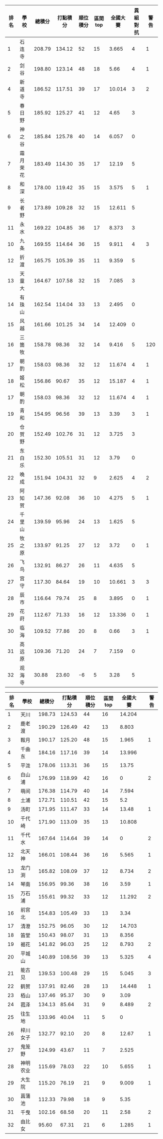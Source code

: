 排名|學校|總積分|打點積分|順位積分|區間top|全國大賽|異組對抗|警告
-|-|-|-|-|-|-|-|-
1|石连寺|208.79 |134.12 |52|15|3.665|4|1
2|剑谷|198.80 |123.14 |48|18|5.66|4|1
4|新道寺|186.52 |117.51 |39|17|10.014|3|2
5|春日野|185.92 |125.27 |41|12|4.65|3|
6|神之谷|185.84 |125.78 |40|14|6.057|0|
7|霜月荣花|183.49 |114.30 |35|17|12.19|5|
8|和深|178.00 |119.42 |35|15|3.575|5|1
9|长者野|173.89 |109.28 |32|15|12.611|5|
11|永水|169.22 |104.85 |36|17|8.373|3|
10|九条|169.55 |114.64 |36|15|9.911|4|3
12|折渡|165.75 |105.39 |35|11|9.359|5|
13|天童大|164.67 |107.58 |32|15|7.085|3|
14|有珠山|162.54 |114.04 |33|13|2.495|0|
15|风越|161.66 |101.25 |34|14|12.409|0|
16|三箇牧|158.78 |98.36 |32|14|9.416|5|120
17|朝酌|158.03 |98.36 |32|12|11.674|4|1
18|姬松|156.86 |90.67 |35|12|15.187|4|1
17|朝酌|158.03 |98.36 |32|12|11.674|4|1
19|青和|154.95 |96.56 |39|13|3.39|3|1
20|仓贺野|152.49 |102.76 |31|12|3.725|3|
21|东白乐|152.30 |105.51 |31|12|3.79|0|
22|晚成|151.94 |104.31 |32|9|2.625|4|2
23|阿知贺|147.36 |92.08 |36|10|4.275|5|1
24|千里山|139.59 |95.96 |24|13|1.625|5|
25|牧之原|133.97 |91.25 |27|12|3.72|0|1
26|飞鸟|132.91 |86.27 |26|11|4.635|5|
27|宫守|117.30 |84.64 |19|10|10.661|3|3
28|辰市|116.64 |79.74 |25|8|3.895|0|1
29|花莳|112.67 |71.33 |16|12|13.336|0|1
30|临海|109.52 |77.86 |20|8|0.66|3|1
31|高远原|109.36 |71.20 |24|7|7.159|0|
32|观海寺|30.88 |23.60 |-6|5|3.28|5|

排名|學校|總積分|打點積分|順位積分|區間top|全國大賽||警告
-|-|-|-|-|-|-|-|-
1|天川|198.73 |124.53 |44|16|14.204||
2|鹿老渡|190.29 |126.49 |42|13|8.803||
3|鞍月|190.17 |125.20 |48|15|1.965||1
4|千曲东|184.16 |117.16 |39|14|13.996||
5|平泷|178.06 |113.31 |36|15|13.75||
6|白山浦|176.99 |118.99 |42|16|0||2
7|萌间|176.38 |114.79 |40|14|7.594||
8|土浦|172.71 |110.51 |42|15|5.2||
9|汤町|171.95 |111.47 |33|14|13.48||1
10|千代崎|171.90 |113.09 |35|13|10.808||
11|千代水|167.64 |114.64 |39|14|0||2
12|北天神|166.01 |108.44 |36|16|5.565||1
13|龙门渕|165.82 |108.09 |37|12|8.734||2
14|琴南|156.95 |99.36 |38|16|3.59||1
15|万石浦|155.61 |99.32 |33|12|11.292||2
16|前宫北|154.83 |105.49 |33|13|3.34||
17|清澄|152.75 |96.05 |30|12|14.703||
18|笛堂|150.43 |98.07 |31|13|8.356||
19|裾花|141.82 |96.03 |25|12|8.793||2
20|平城山|140.89 |108.56 |39|13|5.325||4
21|能古见|139.53 |100.48 |29|15|5.045||3
22|鹤贺|137.91 |82.46 |28|13|14.448||1
23|栢山|137.46 |95.37 |30|9|3.09||
24|菰泽|134.13 |85.64 |31|9|8.489||2
25|往生地|133.96 |40.04 |11|5|0||
26|梓川女子|132.77 |92.10 |20|8|12.67||1
27|鬼笼野|124.99 |43.67 |11|7|2.525||
28|神明农业|115.69 |78.03 |22|10|5.655||1
29|大生院|115.20 |76.19 |21|9|9.009||1
30|菖蒲池|112.33 |79.98 |18|9|5.35||
31|千曳|102.16 |68.58 |20|11|2.58||2
32|由比女|95.60 |67.31 |21|6|1.285||1
